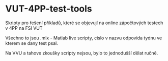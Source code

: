 # VUT-4PP-test-tools
Skripty pro řešení příkladů, které se objevují na online zápočtových testech v 4PP na FSI VUT

Všechno to jsou .mlx - Matlab live scripty, cislo v nazvu odpovida tydnu ve kterem se dany test psal. 

Na VVU a tahove zkoušky scripty nejsou, bylo to jednodušší dělat ručně.

